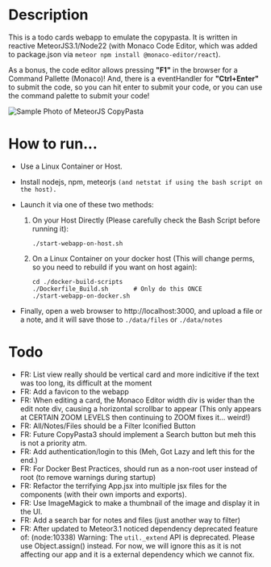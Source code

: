 # Description
This is a todo cards webapp to emulate the copypasta. It is written in reactive MeteorJS3.1/Node22 (with Monaco Code Editor, which was added to package.json via `meteor npm install @monaco-editor/react`). 

As a bonus, the code editor allows pressing **"F1"** in the browser for a Command Pallette (Monaco)! And, there is a eventHandler for **"Ctrl+Enter"** to submit the code, so you can hit enter to submit your code, or you can use the command palette to submit your code!

![Sample Photo of MeteorJS CopyPasta](https://github.com/user-attachments/assets/1c1dfc5d-ad81-4704-b7cd-93354c11460b "A sample photo of the CopyPasta webpage then runs in MeteorJS")

# How to run...
* Use a Linux Container or Host.
* Install nodejs, npm, meteorjs `(and netstat if using the bash script on the host).`
* Launch it via one of these two methods:
    1. On your Host Directly (Please carefully check the Bash Script before running it): 

        ```        
        ./start-webapp-on-host.sh
        ```
    2. On a Linux Container on your docker host (This will change perms, so you need to rebuild if you want on host again): 
    
        ```
        cd ./docker-build-scripts  
        ./Dockerfile_Build.sh       # Only do this ONCE
        ./start-webapp-on-docker.sh
        ```

* Finally, open a web browser to http://localhost:3000, and upload a file or a note, and it will save those to `./data/files` or `./data/notes`

# Todo
* FR: List view really should be vertical card and more indicitive if the text was too long, its difficult at the moment
* FR: Add a favicon to the webapp
* FR: When editing a card, the Monaco Editor width div is wider than the edit note div, causing a horizontal scrollbar to appear (This only appears at CERTAIN ZOOM LEVELS then continuing to ZOOM fixes it... weird!)
* FR: All/Notes/Files should be a Filter Iconified Button
* FR: Future CopyPasta3 should implement a Search button but meh this is not a priority atm.
* FR: Add authentication/login to this (Meh, Got Lazy and left this for the end.)
* FR: For Docker Best Practices, should run as a non-root user instead of root (to remove warnings during startup)
* FR: Refactor the terrifying App.jsx into multiple jsx files for the components (with their own imports and exports). 
* FR: Use ImageMagick to make a thumbnail of the image and display it in the UI.
* FR: Add a search bar for notes and files (just another way to filter)
* FR: After updated to Meteor3.1 noticed dependency deprecated feature of: (node:10338) Warning: The `util._extend` API is deprecated. Please use Object.assign() instead. For now, we will ignore this as it is not affecting our app and it is a external dependency which we cannot fix.